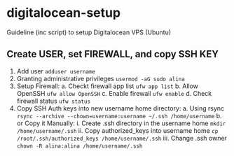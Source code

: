 # digitalocean-setup
Guideline (inc script) to setup Digitalocean VPS (Ubuntu)

## Create USER, set FIREWALL, and copy SSH KEY
1. Add user `adduser username`
2. Granting administrative privileges `usermod -aG sudo alina`
3. Setup Firewall:
  a. Checkt firewall app list `ufw app list`
  b. Allow OpenSSH `ufw allow OpenSSH`
  c. Enable firewall `ufw enable`
  d. Check firewall status `ufw status`
4. Copy SSH Auth keys into new username home directory:
  a. Using rsync `rsync --archive --chown=username:username ~/.ssh /home/username`
  b. or Copy it Manually:
    i. Create .ssh directory in the username home `mkdir /home/username/.ssh`
    ii. Copy authorized_keys into username home `cp /root/.ssh/authorized_keys /home/username/.ssh`
    iii. Change .ssh owner `chown -R alina:alina /home/username/.ssh`
